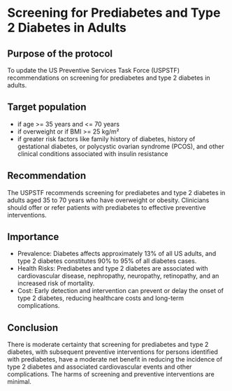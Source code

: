# Screening for Prediabetes and Type 2 Diabetes in Adults
## Purpose of the protocol

To update the US Preventive Services Task Force (USPSTF) recommendations on screening for prediabetes and type 2 diabetes in adults.

## Target population
- if age >= 35 years and <= 70 years
- if overweight or if BMI >= 25 kg/m²
- if greater risk factors like family history of diabetes, history of gestational diabetes, or polycystic ovarian syndrome (PCOS), and other clinical conditions associated with insulin resistance

## Recommendation
The USPSTF recommends screening for prediabetes and type 2 diabetes in adults aged 35 to 70 years who have overweight or obesity. Clinicians should offer or refer patients with prediabetes to effective preventive interventions.

## Importance
- Prevalence: Diabetes affects approximately 13% of all US adults, and type 2 diabetes constitutes 90% to 95% of all diabetes cases.
- Health Risks: Prediabetes and type 2 diabetes are associated with cardiovascular disease, nephropathy, neuropathy, retinopathy, and an increased risk of mortality.
- Cost: Early detection and intervention can prevent or delay the onset of type 2 diabetes, reducing healthcare costs and long-term complications.

## Conclusion
There is moderate certainty that screening for prediabetes and type 2 diabetes, with subsequent preventive interventions for persons identified with prediabetes, have a moderate net benefit in reducing the incidence of type 2 diabetes and associated cardiovascular events and other complications. The harms of screening and preventive interventions are minimal.